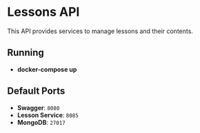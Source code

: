 # Lessons API
This API provides services to manage lessons and their contents.

## Running

-  **docker-compose up**

## Default Ports

- **Swagger**: `8080` 
- **Lesson Service**: `8085`
- **MongoDB**: `27017`